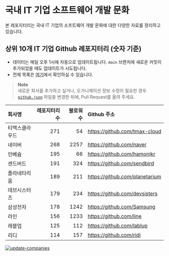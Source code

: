 # 국내 IT 기업 소프트웨어 개발 문화
본 레포지터리는 국내 IT 기업의 소프트웨어 개발 문화에 대한 다양한 자료를 정리하고 있습니다.

## 상위 10개 IT 기업 Github 레포지터리 (숫자 기준)

- 데이터는 매일 오후 1시에 자동으로 업데이트됩니다. `main` 브랜치에 새로운 커밋이 추가되었을 때도 업데이트가 시도됩니다.
- 전체 목록은 [여기](./github.md)에서 확인하실 수 있습니다.

> **Note**<br />
> 새로운 회사를 추가하고 싶거나, 오가니제이션 정보 수정이 필요한 경우 [`github.json`](./github.json) 파일을 변경한 뒤에, Pull Request를 올려 주세요.

<!-- MARKDOWN_TABLE(GITHUB): START -->

| **회사명** | **레포지터리 수** | **팔로워 수** | **Github 주소** |
|:---|---:|---:|:---|
| 티맥스클라우드 | 271 | 54 | https://github.com/tmax-cloud |
| 네이버 | 268 | 2257 | https://github.com/naver |
| 인베슘 | 195 | 66 | https://github.com/hamonikr |
| 센드버드 | 191 | 324 | https://github.com/sendbird |
| 플라네타리움 | 189 | 211 | https://github.com/planetarium |
| 데브시스터즈 | 179 | 234 | https://github.com/devsisters |
| 삼성전자 | 178 | 1242 | https://github.com/Samsung |
| 라인 | 156 | 1233 | https://github.com/line |
| 래블업 | 125 | 112 | https://github.com/lablup |
| 리디 | 114 | 157 | https://github.com/ridi |

<!-- MARKDOWN_TABLE(GITHUB): END -->

[![update-companies](https://github.com/JunRadish/korea-devculture/actions/workflows/update.yaml/badge.svg?branch=main)](https://github.com/JunRadish/korea-devculture/actions/workflows/update.yaml)